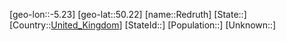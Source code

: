 ﻿---
location: [50.22,-5.23]
type: City
tags:
- geo/City


SpocWebEntityId: 33671
isDeleted: false
confidential: public

---
[geo-lon::-5.23]
[geo-lat::50.22]
[name::Redruth]
[State::]
[Country::[United_Kingdom](geo/Continent/Europe/United_Kingdom.md)]
[StateId::]
[Population::]
[Unknown::]


